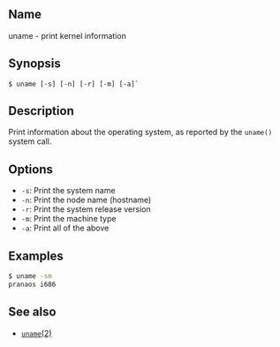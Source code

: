 ## Name

uname - print kernel information

## Synopsis

```**sh
$ uname [-s] [-n] [-r] [-m] [-a]`
```

## Description

Print information about the operating system, as reported by the `uname()`
system call.

## Options

* `-s`: Print the system name
* `-n`: Print the node name (hostname)
* `-r`: Print the system release version
* `-m`: Print the machine type
* `-a`: Print all of the above

## Examples

```sh
$ uname -sm
pranaos i686
```

## See also

* [`uname`(2)](../man2/uname.md)

